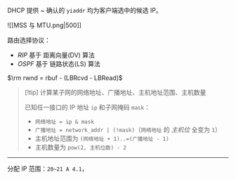 DHCP 提供 ~ 确认的 `yiaddr` 均为客户端选中的候选 IP。

![[MSS 与 MTU.png|500]]

路由选择协议：

- *RIP* 基于 距离向量(DV) 算法
- *OSPF* 基于 链路状态(LS) 算法

$\rm rwnd = rbuf - (LBRcvd - LBRead)$

> [!tip] 计算某子网的网络地址、广播地址、主机地址范围、主机数量
> 
> 已知任一接口的 IP 地址 `ip` 和子网掩码 `mask`：
> 
> - `网络地址 = ip & mask`
> - `广播地址 = network_addr | (!mask)`（`网络地址` 的 *主机位* 全变为 `1`）
> - 主机地址范围为 `(网络地址 + 1)..=(广播地址 - 1)`
> - 主机数量为 `pow(2, 主机位数) - 2`

---

分配 IP 范围：`20~21 A 4.1`，